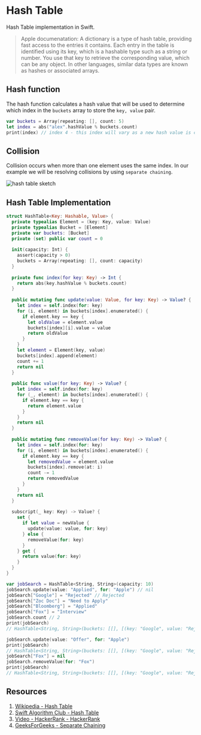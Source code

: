 # Hash Table

Hash Table implementation in Swift.

> Apple documenatation: A dictionary is a type of hash table, providing fast access to the entries it contains. Each entry in the table is identified using its key, which is a hashable type such as a string or number. You use that key to retrieve the corresponding value, which can be any object. In other languages, similar data types are known as hashes or associated arrays.

## Hash function 

The hash function calculates a hash value that will be used to determine which index in the `buckets` array to store the `key, value` pair.   

```swift 
var buckets = Array(repeating: [], count: 5)
let index = abs("alex".hashValue % buckets.count)
print(index) // index 4 - this index will vary as a new hash value is calculated every time
```

## Collision

Collision occurs when more than one element uses the same index. In our example we will be resolving collisions by using `separate chaining`.

![hash table sketch](https://user-images.githubusercontent.com/1819208/97247042-320b3400-17d5-11eb-8d64-a4306ad4806c.jpg)

## Hash Table Implementation 

```swift 
struct HashTable<Key: Hashable, Value> {
  private typealias Element = (key: Key, value: Value)
  private typealias Bucket = [Element]
  private var buckets: [Bucket]
  private (set) public var count = 0
  
  init(capacity: Int) {
    assert(capacity > 0)
    buckets = Array(repeating: [], count: capacity)
  }
  
  private func index(for key: Key) -> Int {
    return abs(key.hashValue % buckets.count)
  }
  
  public mutating func update(value: Value, for key: Key) -> Value? {
    let index = self.index(for: key)
    for (i, element) in buckets[index].enumerated() {
      if element.key == key {
        let oldValue = element.value
        buckets[index][i].value = value
        return oldValue
      }
    }
    let element = Element(key, value)
    buckets[index].append(element)
    count += 1
    return nil
  }
  
  public func value(for key: Key) -> Value? {
    let index = self.index(for: key)
    for (_, element) in buckets[index].enumerated() {
      if element.key == key {
        return element.value
      }
    }
    return nil
  }
  
  public mutating func removeValue(for key: Key) -> Value? {
    let index = self.index(for: key)
    for (i, element) in buckets[index].enumerated() {
      if element.key == key {
        let removedValue = element.value
        buckets[index].remove(at: i)
        count -= 1
        return removedValue
      }
    }
    return nil
  }
  
  subscript(_ key: Key) -> Value? {
    set {
      if let value = newValue {
        update(value: value, for: key)
      } else {
        removeValue(for: key)
      }
    } get {
      return value(for: key)
    }
  }
}

var jobSearch = HashTable<String, String>(capacity: 10)
jobSearch.update(value: "Applied", for: "Apple") // nil
jobSearch["Google"] = "Rejected" // Rejected
jobSearch["Zoc Doc"] = "Need to Apply"
jobSearch["Bloomberg"] = "Applied"
jobSearch["Fox"] = "Interview"
jobSearch.count // 2
print(jobSearch)
// HashTable<String, String>(buckets: [[], [(key: "Google", value: "Rejected")], [], [(key: "Zoc Doc", value: "Need to Apply")], [], [], [], [(key: "Apple", value: "Applied"), (key: "Fox", value: "Interview")], [], [(key: "Bloomberg", value: "Applied")]], count: 5)

jobSearch.update(value: "Offer", for: "Apple")
print(jobSearch)
// HashTable<String, String>(buckets: [[], [(key: "Google", value: "Rejected")], [], [(key: "Zoc Doc", value: "Need to Apply")], [], [], [], [(key: "Apple", value: "Offer"), (key: "Fox", value: "Interview")], [], [(key: "Bloomberg", value: "Applied")]], count: 5)
jobSearch["Fox"] = nil
jobSearch.removeValue(for: "Fox")
print(jobSearch)
// HashTable<String, String>(buckets: [[], [(key: "Google", value: "Rejected")], [], [(key: "Zoc Doc", value: "Need to Apply")], [], [], [], [(key: "Apple", value: "Offer")], [], [(key: "Bloomberg", value: "Applied")]], count: 5)
```

## Resources 

1. [Wikipedia - Hash Table](https://en.wikipedia.org/wiki/Hash_table)
1. [Swift Algorithm Club - Hash Table](https://github.com/raywenderlich/swift-algorithm-club/tree/master/Hash%20Table)
1. [Video - HackerRank - HackerRank](https://www.youtube.com/watch?v=shs0KM3wKv8)
1. [GeeksForGeeks - Separate Chaining](https://www.geeksforgeeks.org/hashing-set-2-separate-chaining/)
